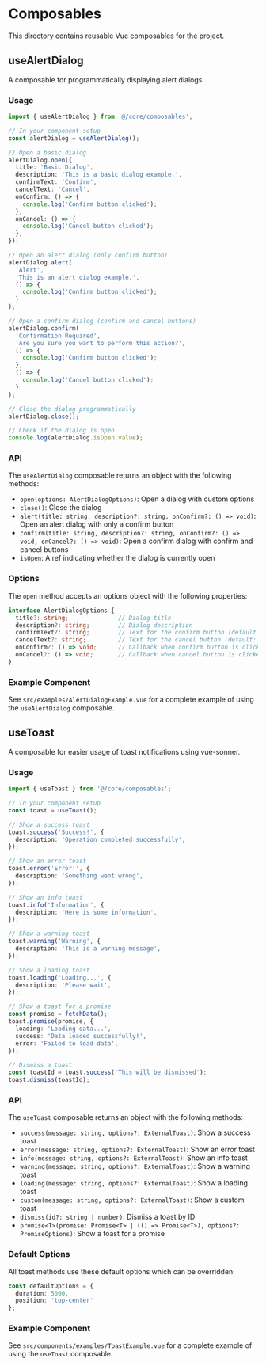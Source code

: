 # Composables

This directory contains reusable Vue composables for the project.

## useAlertDialog

A composable for programmatically displaying alert dialogs.

### Usage

```typescript
import { useAlertDialog } from '@/core/composables';

// In your component setup
const alertDialog = useAlertDialog();

// Open a basic dialog
alertDialog.open({
  title: 'Basic Dialog',
  description: 'This is a basic dialog example.',
  confirmText: 'Confirm',
  cancelText: 'Cancel',
  onConfirm: () => {
    console.log('Confirm button clicked');
  },
  onCancel: () => {
    console.log('Cancel button clicked');
  },
});

// Open an alert dialog (only confirm button)
alertDialog.alert(
  'Alert',
  'This is an alert dialog example.',
  () => {
    console.log('Confirm button clicked');
  }
);

// Open a confirm dialog (confirm and cancel buttons)
alertDialog.confirm(
  'Confirmation Required',
  'Are you sure you want to perform this action?',
  () => {
    console.log('Confirm button clicked');
  },
  () => {
    console.log('Cancel button clicked');
  }
);

// Close the dialog programmatically
alertDialog.close();

// Check if the dialog is open
console.log(alertDialog.isOpen.value);
```

### API

The `useAlertDialog` composable returns an object with the following methods:

- `open(options: AlertDialogOptions)`: Open a dialog with custom options
- `close()`: Close the dialog
- `alert(title: string, description?: string, onConfirm?: () => void)`: Open an alert dialog with only a confirm button
- `confirm(title: string, description?: string, onConfirm?: () => void, onCancel?: () => void)`: Open a confirm dialog with confirm and cancel buttons
- `isOpen`: A ref indicating whether the dialog is currently open

### Options

The `open` method accepts an options object with the following properties:

```typescript
interface AlertDialogOptions {
  title?: string;              // Dialog title
  description?: string;        // Dialog description
  confirmText?: string;        // Text for the confirm button (default: "확인")
  cancelText?: string;         // Text for the cancel button (default: "취소")
  onConfirm?: () => void;      // Callback when confirm button is clicked
  onCancel?: () => void;       // Callback when cancel button is clicked
}
```

### Example Component

See `src/examples/AlertDialogExample.vue` for a complete example of using the `useAlertDialog` composable.

## useToast

A composable for easier usage of toast notifications using vue-sonner.

### Usage

```typescript
import { useToast } from '@/core/composables';

// In your component setup
const toast = useToast();

// Show a success toast
toast.success('Success!', {
  description: 'Operation completed successfully',
});

// Show an error toast
toast.error('Error!', {
  description: 'Something went wrong',
});

// Show an info toast
toast.info('Information', {
  description: 'Here is some information',
});

// Show a warning toast
toast.warning('Warning', {
  description: 'This is a warning message',
});

// Show a loading toast
toast.loading('Loading...', {
  description: 'Please wait',
});

// Show a toast for a promise
const promise = fetchData();
toast.promise(promise, {
  loading: 'Loading data...',
  success: 'Data loaded successfully!',
  error: 'Failed to load data',
});

// Dismiss a toast
const toastId = toast.success('This will be dismissed');
toast.dismiss(toastId);
```

### API

The `useToast` composable returns an object with the following methods:

- `success(message: string, options?: ExternalToast)`: Show a success toast
- `error(message: string, options?: ExternalToast)`: Show an error toast
- `info(message: string, options?: ExternalToast)`: Show an info toast
- `warning(message: string, options?: ExternalToast)`: Show a warning toast
- `loading(message: string, options?: ExternalToast)`: Show a loading toast
- `custom(message: string, options?: ExternalToast)`: Show a custom toast
- `dismiss(id?: string | number)`: Dismiss a toast by ID
- `promise<T>(promise: Promise<T> | (() => Promise<T>), options?: PromiseOptions)`: Show a toast for a promise

### Default Options

All toast methods use these default options which can be overridden:

```typescript
const defaultOptions = {
  duration: 5000,
  position: 'top-center'
};
```

### Example Component

See `src/components/examples/ToastExample.vue` for a complete example of using the `useToast` composable.
